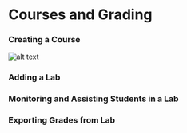 # Courses and Grading

### Creating a Course
![alt text](../tuxlab-assets/screenshots/admin_view_courses.png "Admin View => Courses")

### Adding a Lab

### Monitoring and Assisting Students in a Lab

### Exporting Grades from Lab
